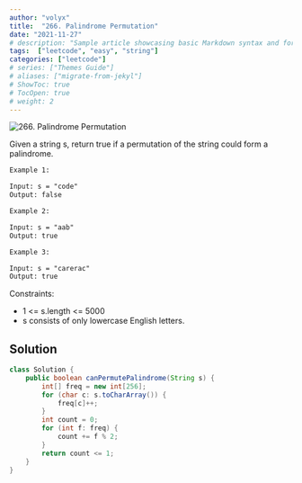 ```yaml
---
author: "volyx"
title:  "266. Palindrome Permutation"
date: "2021-11-27"
# description: "Sample article showcasing basic Markdown syntax and formatting for HTML elements."
tags:  ["leetcode", "easy", "string"]
categories: ["leetcode"]
# series: ["Themes Guide"]
# aliases: ["migrate-from-jekyl"]
# ShowToc: true
# TocOpen: true
# weight: 2
---
```


![266. Palindrome Permutation](https://leetcode.com/problems/palindrome-permutation/)

Given a string s, return true if a permutation of the string could form a palindrome.

```txt
Example 1:

Input: s = "code"
Output: false

Example 2:

Input: s = "aab"
Output: true

Example 3:

Input: s = "carerac"
Output: true
```

Constraints:

- 1 <= s.length <= 5000
- s consists of only lowercase English letters.

## Solution

```java
class Solution {
    public boolean canPermutePalindrome(String s) {
        int[] freq = new int[256];
        for (char c: s.toCharArray()) {
            freq[c]++;
        }
        int count = 0;
        for (int f: freq) {
            count += f % 2;
        }
        return count <= 1;
    }
}
```
